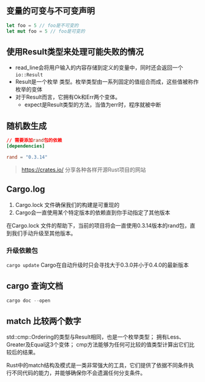 ## 变量的可变与不可变声明
```rust
let foo = 5 // foo是不可变的
let mut foo = 5 // foo是可变的
```

## 使用Result类型来处理可能失败的情况
* read_line会将用户输入的内容存储到定义的变量中，同时还会返回一个`io::Result`
* Result是一个枚举 类型。枚举类型由一系列固定的值组合而成，这些值被称作枚举的变体 
* 对于Result而言，它拥有Ok和Err两个变体。
    * expect是Result类型的方法，当值为err时，程序就被中断

## 随机数生成
```toml
// 需要添加rand包的依赖
[dependencies]

rand = "0.3.14"
```

> https://crates.io/ 分享各种各样开源Rust项目的网站

## Cargo.log
1. Cargo.lock 文件确保我们的构建是可重现的
2. Cargo会一直使用某个特定版本的依赖直到你手动指定了其他版本

在Cargo.lock 文件的帮助下，当前的项目将会一直使用0.3.14版本的rand包，直到我们手动升级至其他版本。
### 升级依赖包
`cargo update`
Cargo在自动升级时只会寻找大于0.3.0并小于0.4.0的最新版本

## cargo 查询文档
```rust
cargo doc --open
```

## match 比较两个数字
std::cmp::Ordering的类型与Result相同，也是一个枚举类型；
拥有Less、Greater及Equal这3个变体；
cmp方法能够为任何可比较的值类型计算出它们比较后的结果。

Rust中的match结构及模式是一类非常强大的工具，它们提供了依据不同条件执行不同代码的能力，并能够确保你不会遗漏任何分支条件。